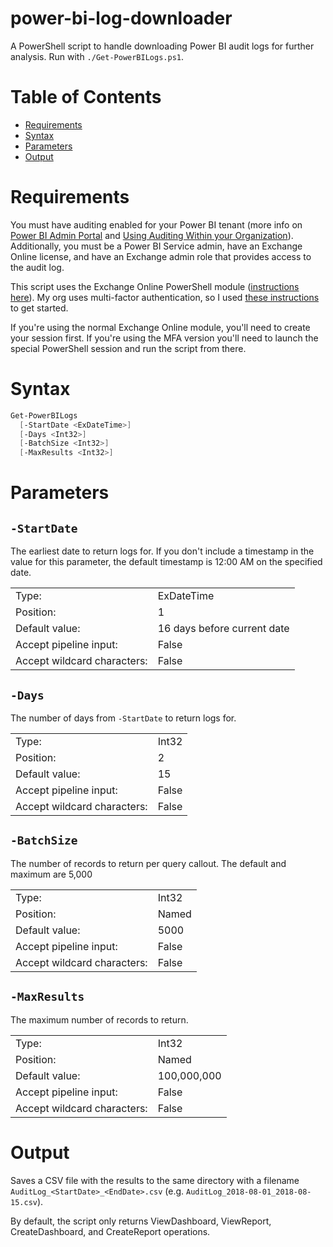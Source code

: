 # power-bi-log-downloader
A PowerShell script to handle downloading Power BI audit logs for further analysis. Run with `./Get-PowerBILogs.ps1`. 

# Table of Contents

* [Requirements](#requirements)
* [Syntax](#syntax)
* [Parameters](#parameters)
* [Output](#output)

# Requirements
You must have auditing enabled for your Power BI tenant (more info on [Power BI Admin Portal](https://docs.microsoft.com/en-us/power-bi/service-admin-portal#audit-logs) and [Using Auditing Within your Organization](https://docs.microsoft.com/en-us/power-bi/service-admin-auditing)). Additionally, you must be a Power BI Service admin, have an Exchange Online license, and have an Exchange admin role that provides access to the audit log.

This script uses the Exchange Online PowerShell module ([instructions here](https://docs.microsoft.com/en-us/powershell/exchange/exchange-online/connect-to-exchange-online-powershell/connect-to-exchange-online-powershell?view=exchange-ps)). My org uses multi-factor authentication, so I used [these instructions](https://docs.microsoft.com/en-us/powershell/exchange/exchange-online/connect-to-exchange-online-powershell/mfa-connect-to-exchange-online-powershell?view=exchange-ps) to get started.

If you're using the normal Exchange Online module, you'll need to create your session first. If you're using the MFA version you'll need to launch the special PowerShell session and run the script from there.

# Syntax
```powershell
Get-PowerBILogs
  [-StartDate <ExDateTime>]
  [-Days <Int32>]
  [-BatchSize <Int32>]
  [-MaxResults <Int32>]
```

# Parameters
## `-StartDate`
The earliest date to return logs for. If you don't include a timestamp in the value for this parameter, the default timestamp is 12:00 AM on the specified date.

| | |
| --- | --- |
| Type: | ExDateTime |
| Position: | 1 |
| Default value: | 16 days before current date |
| Accept pipeline input: | False |
| Accept wildcard characters: | False |

## `-Days`
The number of days from `-StartDate` to return logs for.

| | |
| --- | --- |
| Type: | Int32 |
| Position: | 2 |
| Default value: | 15 |
| Accept pipeline input: | False |
| Accept wildcard characters: | False |

## `-BatchSize`
The number of records to return per query callout. The default and maximum are 5,000

| | |
| --- | --- |
| Type: | Int32 |
| Position: | Named |
| Default value: | 5000 |
| Accept pipeline input: | False |
| Accept wildcard characters: | False |

## `-MaxResults`
The maximum number of records to return.

| | |
| --- | --- |
| Type: | Int32 |
| Position: | Named |
| Default value: | 100,000,000 |
| Accept pipeline input: | False |
| Accept wildcard characters: | False |

# Output
Saves a CSV file with the results to the same directory with a filename `AuditLog_<StartDate>_<EndDate>.csv` (e.g. `AuditLog_2018-08-01_2018-08-15.csv`).

By default, the script only returns ViewDashboard, ViewReport, CreateDashboard, and CreateReport operations.
